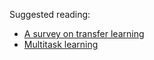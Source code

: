 Suggested reading:

- [A survey on transfer learning](https://ieeexplore.ieee.org/abstract/document/5288526/)
- [Multitask learning](https://link.springer.com/article/10.1023/A:1007379606734)

